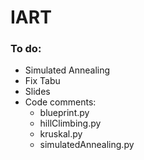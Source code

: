 # IART

### To do:

- Simulated Annealing
- Fix Tabu
- Slides
- Code comments:
    - blueprint.py
    - hillClimbing.py
    - kruskal.py
    - simulatedAnnealing.py
